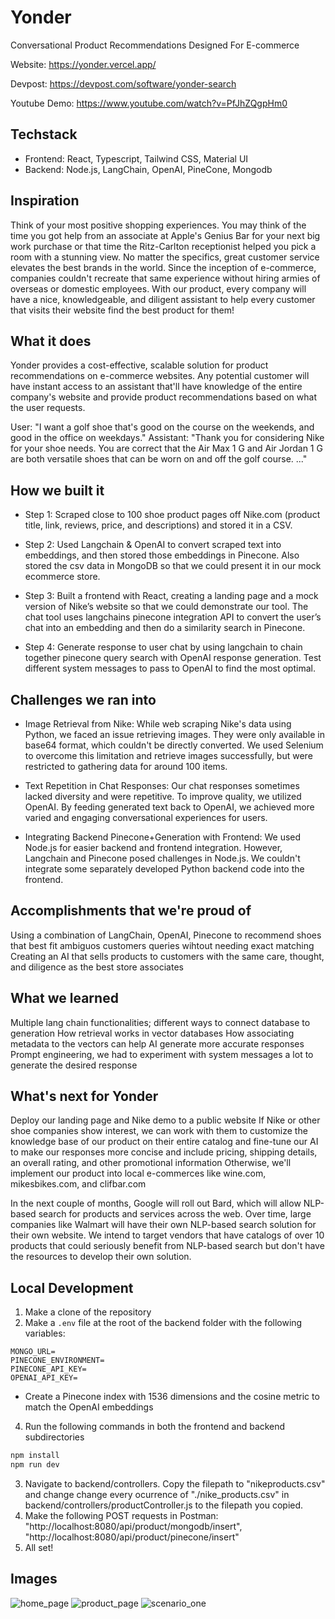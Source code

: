 # Yonder
Conversational Product Recommendations Designed For E-commerce

Website: https://yonder.vercel.app/

Devpost: https://devpost.com/software/yonder-search

Youtube Demo: https://www.youtube.com/watch?v=PfJhZQgpHm0


## Techstack
- Frontend: React, Typescript, Tailwind CSS, Material UI
- Backend: Node.js, LangChain, OpenAI, PineCone, Mongodb

## Inspiration
Think of your most positive shopping experiences. You may think of the time you got help from an associate at Apple's Genius Bar for your next big work purchase or that time the Ritz-Carlton receptionist helped you pick a room with a stunning view. No matter the specifics, great customer service elevates the best brands in the world. Since the inception of e-commerce, companies couldn't recreate that same experience without hiring armies of overseas or domestic employees. With our product, every company will have a nice, knowledgeable, and diligent assistant to help every customer that visits their website find the best product for them!

## What it does
Yonder provides a cost-effective, scalable solution for product recommendations on e-commerce websites. Any potential customer will have instant access to an assistant that'll have knowledge of the entire company's website and provide product recommendations based on what the user requests.

User: "I want a golf shoe that's good on the course on the weekends, and good in the office on weekdays." Assistant: "Thank you for considering Nike for your shoe needs. You are correct that the Air Max 1 G and Air Jordan 1 G are both versatile shoes that can be worn on and off the golf course. ..."

## How we built it
- Step 1: Scraped close to 100 shoe product pages off Nike.com (product title, link, reviews, price, and descriptions) and stored it in a CSV.

- Step 2: Used Langchain & OpenAI to convert scraped text into embeddings, and then stored those embeddings in Pinecone. Also stored the csv data in MongoDB so that we could present it in our mock ecommerce store.

- Step 3: Built a frontend with React, creating a landing page and a mock version of Nike’s website so that we could demonstrate our tool. The chat tool uses langchains pinecone integration API to convert the user’s chat into an embedding and then do a similarity search in Pinecone.

- Step 4: Generate response to user chat by using langchain to chain together pinecone query search with OpenAI response generation. Test different system messages to pass to OpenAI to find the most optimal.

## Challenges we ran into
- Image Retrieval from Nike: While web scraping Nike's data using Python, we faced an issue retrieving images. They were only available in base64 format, which couldn't be directly converted. We used Selenium to overcome this limitation and retrieve images successfully, but were restricted to gathering data for around 100 items.

- Text Repetition in Chat Responses: Our chat responses sometimes lacked diversity and were repetitive. To improve quality, we utilized OpenAI. By feeding generated text back to OpenAI, we achieved more varied and engaging conversational experiences for users.

- Integrating Backend Pinecone+Generation with Frontend: We used Node.js for easier backend and frontend integration. However, Langchain and Pinecone posed challenges in Node.js. We couldn't integrate some separately developed Python backend code into the frontend.


## Accomplishments that we're proud of
Using a combination of LangChain, OpenAI, Pinecone to recommend shoes that best fit ambiguos customers queries wihtout needing exact matching Creating an AI that sells products to customers with the same care, thought, and diligence as the best store associates

## What we learned
Multiple lang chain functionalities; different ways to connect database to generation How retrieval works in vector databases How associating metadata to the vectors can help AI generate more accurate responses Prompt engineering, we had to experiment with system messages a lot to generate the desired response

## What's next for Yonder
Deploy our landing page and Nike demo to a public website If Nike or other shoe companies show interest, we can work with them to customize the knowledge base of our product on their entire catalog and fine-tune our AI to make our responses more concise and include pricing, shipping details, an overall rating, and other promotional information Otherwise, we'll implement our product into local e-commerces like wine.com, mikesbikes.com, and clifbar.com

In the next couple of months, Google will roll out Bard, which will allow NLP-based search for products and services across the web. Over time, large companies like Walmart will have their own NLP-based search solution for their own website. We intend to target vendors that have catalogs of over 10 products that could seriously benefit from NLP-based search but don't have the resources to develop their own solution.

## Local Development
1. Make a clone of the repository
2. Make a `.env` file at the root of the backend folder with the following variables:
```
MONGO_URL=
PINECONE_ENVIRONMENT=
PINECONE_API_KEY=
OPENAI_API_KEY=
```
* Create a Pinecone index with 1536 dimensions and the cosine metric to match the OpenAI embeddings
4. Run the following commands in both the frontend and backend subdirectories
```bash
npm install
npm run dev
```
3. Navigate to backend/controllers. Copy the filepath to "nikeproducts.csv" and change change every ocurrence of "./nike_products.csv" in backend/controllers/productController.js to the filepath you copied.
4. Make the following POST requests in Postman: "http://localhost:8080/api/product/mongodb/insert", "http://localhost:8080/api/product/pinecone/insert"
5. All set!

## Images
![home_page](https://github.com/briantesun/Yonder./assets/129823285/93e31a82-bdb3-4707-aa82-25e72b28eefb)
![product_page](https://github.com/briantesun/Yonder./assets/129823285/8eac3d36-f964-4181-978b-2b8cd7b8e600)
![scenario_one](https://github.com/briantesun/Yonder./assets/129823285/b15fd2fb-4ae7-4eb1-8e36-ca0c0c8a1d07)
